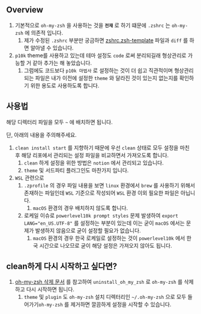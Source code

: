 ## Overview

1. 기본적으로 `oh-my-zsh` 을 사용하는 것을 **`전재`** 로 하기 떄문에 `.zshrc` 는 `oh-my-zsh` 에 의존적 입니다.
   1. 제가 수정된 `.zshrc` 부분만 궁금하면 [zshrc.zsh-template](https://github.com/ohmyzsh/ohmyzsh/blob/master/templates/zshrc.zsh-template) 파일과 `diff` 를 하면 알아낼 수 있습니다.
1. `p10k` theme를 사용하고 있는데 테마 설정도 `code` 로써 분리되길래 형상관리로 가능할 거 같아 추가는 해 놓았습니다.
   1. 그럼에도 코드보다 `p10k 마법사` 로 설정하는 것이 더 쉽고 직관적이며 형상관리 되는 파일은 내가 이전에 설정한 `theme` 와 달라진 것이 있는지 없는지를 확인하기 위한 용도로 사용하도록 합니다.

## 사용법

해당 디렉터리 파일을 모두 `~` 에 배치하면 됩니다.

단, 아래의 내용을 주의해주세요.

1. `clean install start` 를 지향하기 때문에 우선 `clean` 상태로 모두 설정을 마친 후 해당 리포에서 관리되는 설정 파일을 비교하면서 가져오도록 합니다.
   1. `clean` 하게 설정을 위한 방법은 `notion` 에서 관리되고 있습니다.
   1. `theme` 및 서드파티 플러그인도 마찬가지 입니다.
1. `WSL` 관련으로
   1. `.zprofile` 의 경우 파일 내용을 보면 `linux` 환경에서 `brew` 를 사용하기 위해서 존재하는 파일인데 `WSL` 기준으로 작성되어 `WSL` 환경 이외 필요한 파일은 아닙니다.
      1. `macOS` 환경의 경우 배치하지 않도록 합니다.
   1. 로케일 이슈로 `powerlevel10k prompt styles` 문제 발생하여 `export LANG="en_US.UTF-8"` 를 설정하는 부분이 있는데 이는 굳이 `macOS` 에서는 문제가 발생하지 않음으로 굳이 설정할 필요가 없습니다.
      1. `macOS` 환경의 경우 한국 로케일로 설정하는 것이 `powerlevel10k` 에서 한국 시간으로 나오므로 굳이 해당 설정은 가져오지 않아도 됩니다.

## clean하게 다시 시작하고 싶다면?

1. [oh-my-zsh 삭제 문서](https://github.com/ohmyzsh/ohmyzsh#uninstalling-oh-my-zsh) 를 참고하여 `uninstall_oh_my_zsh` 로 `oh-my-zsh` 를 삭제하고 다시 시작하면 됩니다.
   1. `theme` 및 `plugin` 도 `oh-my-zsh` 설치 디렉터리인 `~/.oh-my-zsh` 으로 모두 들어가기`oh-my-zsh` 를 제거하면 깔끔하게 설정을 시작할 수 있습니다.
